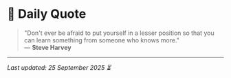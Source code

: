 # 📜 Daily Quote

> "Don't ever be afraid to put yourself in a lesser position so that you can learn something from someone who knows more."  
> — **Steve Harvey**

---

_Last updated: 25 September 2025 ⏳_
